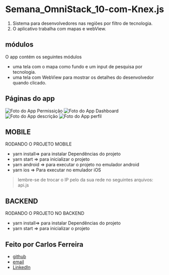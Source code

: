 # Semana_OmniStack_10-com-Knex.js 
1. Sistema para desenvolvedores nas regiões por filtro de tecnologia.
2. O aplicativo trabalha com mapas e webView.

## módulos

O app contém os seguintes módulos

* uma tela com o mapa como fundo e um input de pesquisa por tecnologia.
* uma tela com WebView para mostrar os detalhes do desenvolvedor quando clicado.

## Páginas do app
![Foto do App Permissição](https://github.com/CarlosSTS/Semana_OmniStack_09-/blob/master/assets/permission.png)
![Foto do App Dashboard](https://github.com/CarlosSTS/Semana_OmniStack_09-/blob/master/assets/dashboard.png)
![Foto do App descrição](https://github.com/CarlosSTS/Semana_OmniStack_09-/blob/master/assets/description.png)
![Foto do App perfil](https://github.com/CarlosSTS/Semana_OmniStack_09-/blob/master/assets/profile.png)

## MOBILE
RODANDO O PROJETO MOBILE
* yarn install=>  para instalar Dependências do projeto
* yarn start => para inicializar o projeto
* yarn android => para executar o projeto no emulador android
* yarn ios => Para executar no emulador iOS
> lembre-se de trocar o IP pelo da sua rede no seguintes arquivos: api.js

## BACKEND
RODANDO O PROJETO NO BACKEND
* yarn install=> para instalar Dependências do projeto
* yarn start =>  para inicializar o projeto

## Feito por Carlos Ferreira
* [github](https://www.github.com/CarlosSTS)
* [email](mailto://carlossts826@gmail.com)
* [LinkedIn](https://www.linkedin.com/in/carlos-ferreira-4b2ba219a/)